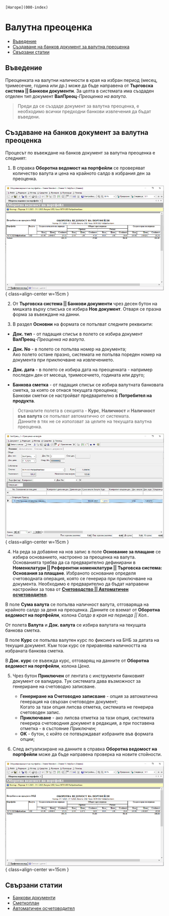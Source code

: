```{only} html
[Нагоре](000-index)
```

# **Валутна преоценка**

- [Въведение](#въведение)  
- [Създаване на банков документ за валутна преоценка](#създаване-на-банков-документ-за-валутна-преоценка)  
- [Свързани статии](#свързани-статии)  

## **Въведение**

Преоценката на валутни наличности в края на избран период (месец, тримесечие, година или др.) може да бъде направена от **Търговска система || Банкови документи**. За целта в системата има създаден отделен тип документ **ВалПреоц**-*Преоценка на валута*.  

> Преди да се създаде документ за валутна преоценка, е необходимо всички предходни банкови извлечения да бъдат въведени.  

## **Създаване на банков документ за валутна преоценка**

Процесът по въвеждане на банков документ за валутна преоценка е следният:

1) В справка **Оборотна ведомост на портфейли** се проверяват количество валута и цена на крайното салдо в избрания ден за преоценка.   

![](906-exchange-differences1.png){ class=align-center w=15cm }

2) От **Търговска система || Банкови документи** чрез десен бутон на мишката върху списъка се избира **Нов документ**. Отваря се празна форма за въвеждане на данни.  

3) В раздел **Основни** на формата се попълват следните реквизити:  

- **Док. тип** - от падащия списък в полето се избира документ **ВалПреоц**-*Преоценка на валута*.  

- **Док. No** - в полето се попълва номер на документа;  
Ако полето остане празно, системата не попълва пореден номер на документа при приключване на извлечението.  

- **Док. дата** - в полето се избира дата на преоценката - например последен ден от месеца, тримесечието, годината или друго;  

- **Банкова сметка** - от падащия списък се избира валутната банковата сметка, за която се отнася текущата преоценка;   
Банкови сметки се настройват предварително в **Потребител на продукта**.  

> Останалите полета в секцията - **Курс**, **Наличност** и **Наличност във валута** се попълват автоматично от системата.  
> Данните в тях не се използват за целите на текущата валутна преоценка.   

![](906-exchange-differences2.png){ class=align-center w=15cm }

4) На реда за добавяне на нов запис в поле **Основание за плащане** се избира основанието, настроено за преоценка на валута.  
Основанията трябва да са предварително дефинирани в **Номенклатури || Референтни номенклатури || Търговска система: Основания за плащане**. Избраното основание определя счетоводната операция, която се генерира при приключване на документа. Необходимо е предварително да бъдат направени настроийки за това от [**Счетоводство || Автоматичен осчетоводител**](https://docs.unicontsoft.com/guide/erp/001-ref/002-accounting/003-acc-wizard.html).  

В поле **Сума валута** се попълва наличност валута, отговаряща на крайното салдо за деня на преоценка. Данните се вземат от **Оборотна ведомост на портфейли**, колона *Салдо в края на периода || Кол.*.  

От полета **Валута** и **Док. валута** се избира валутата на текущата банкова сметка.    

В поле **Курс** се попълва валутен курс по фиксинга на БНБ за датата на текущия документ. Към този курс се приравнява наличността на избраната банкова сметка.    

В **Док. курс** се въвежда курс, отговарящ на данните от **Оборотна ведомост на портфейли**, колона *Цена*.  

5) Чрез бутон **Приключен** от лентата с инструменти банковият документ се валидира. Тук системата дава възможност за генериране на счетоводно записване.  
 
    - **Генериране на Счетоводно записване** - опция за автоматична генерация на свързан счетоводен документ;  
    Когато за тази опция липсва отметка, системата не генерира счетоводен запис.  
    - **Приключване** - ако липсва отметка за тази опция, системата генерира счетоводния документ в редакция, а при поставена отметка - в състояние *Приключен*;  
    - **OK** - бутон, с който се потвърждават избраните във формата опции;  

6) След актуализиране на данните в справка **Оборотна ведомост на портфейли** може да бъде направена проверка на новите стойности.  

![](906-exchange-differences3.png){ class=align-center w=15cm }

## **Свързани статии**  

- [Банкови документи](004-bank.md)  
- [Сметкоплан](../../../001-ref/002-accounting/002-chart-of-acc.md)  
- [Автоматичен осчетоводител](../../../001-ref/002-accounting/003-acc-wizard.md)